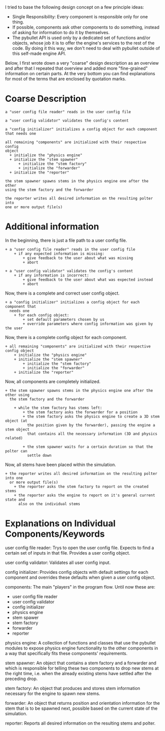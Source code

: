 I tried to base the following design concept on a few principle ideas:
+ Single Responsibility: Every component is responsible only for one thing.
+ If possible, components ask other components to do something, instead of
  asking for information to do it by themselves.
+ The pybullet API is used only by a dedicated set of functions and/or objects,
  whose job it is to offer the engine's services to the rest of the code. By
  doing it this way, we don't need to deal with pybullet outside of this
  self-made engine API.
  
Below, I first wrote down a very "coarse" design description as an overview and
after that I repeated that overview and added more "fine-grained" information
on certain parts. At the very bottom you can find explanations for most of the
terms that are enclosed by quotation marks.


# Coarse Description

    a "user config file reader" reads in the user config file

    a "user config validator" validates the config's content

    a "config initializer" initializes a config object for each component
    that needs one
          
    all remaining "components" are initialized with their respective config
    object
      + initialize the "physics engine"
      + initialize the "stem spawner"
          + initialize the "stem factory"
          + initialize the "forwarder"
      + initialize the "reporter"
      
    the stem spawner spawns stems in the physics engine one after the other
    using the stem factory and the forwarder
      
    the reporter writes all desired information on the resulting polter into
    one or more output file(s)


# Additional information

In the beginning, there is just a file path to a user config file.

    + a "user config file reader" reads in the user config file
        + if any expected information is missing:
            + give feedback to the user about what was missing
            + abort

    + a "user config validator" validates the config's content
        + if any information is incorrect:
            + give feedback to the user about what was expected instead
            + abort

Now, there is a complete and correct user config object.

    + a "config initializer" initializes a config object for each component that
      needs one
        + for each config object:
            + set default parameters chosen by us
            + override parameters where config information was given by the user
        
Now, there is a complete config object for each component.
        
    + all remaining "components" are initialized with their respective config object
        + initialize the "physics engine"
        + initialize the "stem spawner"
            + initialize the "stem factory"
            + initialize the "forwarder"
        + initialize the "reporter"
    
Now, all components are completely initialized.
    
    + the stem spawner spawns stems in the physics engine one after the other using
      the stem factory and the forwarder
        
        + while the stem factory has stems left:
            + the stem factory asks the forwarder for a position
            + the stem factory asks the physics engine to create a 3D stem object (at
              the position given by the forwarder), passing the engine a stem object
              that contains all the necessary information (3D and physics related)
            
            + the stem spawner waits for a certain duration so that the polter can
              settle down
        
Now, all stems have been placed within the simulation.
    
    + the reporter writes all desired information on the resulting polter into one
      or more output file(s)
        + the reporter asks the stem factory to report on the created stems
        + the reporter asks the engine to report on it's general current state and
          also on the individual stems


# Explanations on Individual Components/Keywords
    
user config file reader: Trys to open the user config file. Expects to find a certain set of inputs in that file. Provides a user config object.
    
user config validator: Validates all user config input.

config initializer: Provides config objects with default settings for each component and overrides these defaults when given a user config object.
    
components: The main "players" in the program flow. Until now these are:
+ user config file reader
+ user config validator
+ config initializer
+ physics engine
+ stem spawer
+ stem factory
+ forwarder
+ reporter
    
physics engine: A collection of functions and classes that use the pybullet modules to expose physics engine functionality to the other components in a way that specifically fits these components' requirements.
    
stem spawner: An object that contains a stem factory and a forwarder and which is responsible for telling these two components to drop new stems at the right time, i.e. when the already existing stems have settled after the preceding drop.

stem factory: An object that produces and stores stem information necessary for the engine to spawn new stems.
    
forwarder: An object that returns position and orientation information for the stem that is to be spawned next, possible based on the current state of the simulation.
    
reporter: Reports all desired information on the resulting stems and polter.